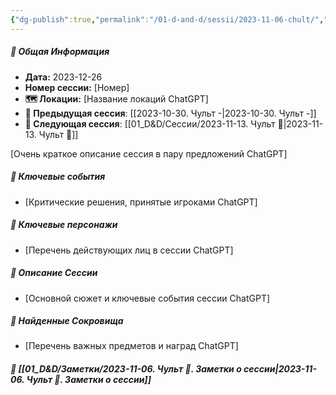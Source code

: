 ```yaml
---
{"dg-publish":true,"permalink":"/01-d-and-d/sessii/2023-11-06-chult/","created":"2024-11-09T09:06:50.021+03:00","updated":"2024-11-09T15:55:49.217+03:00"}
---
```



##### 📅 Общая Информация

- **Дата:** 2023-12-26
- **Номер cессии:** [Номер]
- **🗺️ Локации:** [Название локаций ChatGPT]
- **🔗 Предыдущая сессия**: [[2023-10-30. Чульт -\|2023-10-30. Чульт -]]
- **🔗 Следующая сессия**: [[01_D&D/Сессии/2023-11-13. Чульт 🛑\|2023-11-13. Чульт 🛑]]

[Очень краткое описание сессия в пару предложений ChatGPT]
##### 🔑 **Ключевые события** 
- [Критические решения, принятые игроками ChatGPT]
##### 🧍 **Ключевые персонажи** 
- [Перечень действующих лиц в сессии ChatGPT]
##### 📖 **Описание Сессии** 
- [Основной сюжет и ключевые события сессии ChatGPT]
##### 💎 **Найденные Сокровища** 
- [Перечень важных предметов и наград ChatGPT]
##### 📝 **[[01_D&D/Заметки/2023-11-06. Чульт 🛑. Заметки о сессии\|2023-11-06. Чульт 🛑. Заметки о сессии]]**